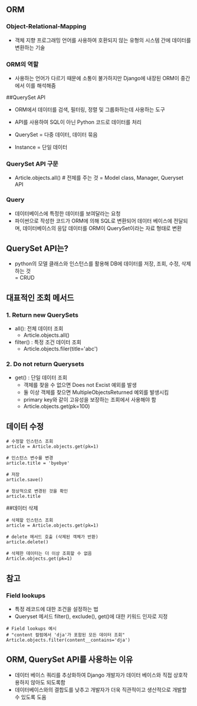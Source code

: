 ## ORM 
### Object-Relational-Mapping
- 객체 지향 프로그래밍 언어를 사용하여 호환되지 않는 유형의 시스템 간에 데이터를 변환하는 기술

### ORM의 역할
- 사용하는 언어가 다르기 때문에 소통이 불가하지만 Django에 내장된 ORM이 중간에서 이를 해석해줌


##QuerySet API
- ORM에서 데이터를 검색, 필터링, 정렬 및 그룹화하는데 사용하는 도구
- API를 사용하여 SQL이 아닌 Python 코드로 데이터를 처리  
  

- QuerySet = 다중 데이터, 데이터 묶음
- Instance = 단일 데이터

### QuerySet API 구문
- Article.objects.all() # 전체를 주는 것
    =  Model class, Manager, Queryset API
  
### Query
- 데이터베이스에 특정한 데이터를 보여달라는 요청
- 파이썬으로 작성한 코드가 ORM에 의해 SQL로 변환되어 데이터 베이스에 전달되며, 데이터베이스의 응답 데이터를 ORM이 QuerySet이라는 자료 형태로 변환

## QuerySet API는?
- python의 모델 클래스와 인스턴스를 활용해 DB에 데이터를 저장, 조회, 수정, 삭제하는 것  
= CRUD
  
## 대표적인 조회 메서드
### 1. Return new QuerySets
- all(): 전체 데이터 조회
  - Article.objects.all()
- filter() : 특정 조건 데이터 조회
    - Article.objects.filer(title='abc')

### 2. Do not return Querysets
- get() : 단일 데이터 조회
    - 객체를 찾을 수 없으면 Does not Excist 예외를 발생
    - 둘 이상 객체를 찾으면 MultipleObjectsReturned 예외를 발생시킴
    - primary key와 같이 고유성을 보장하는 조회에서 사용해야 함
    - Article.objects.get(pk=100)
    
## 데이터 수정
```
# 수정할 인스턴스 조회
article = Article.objects.get(pk=1)

# 인스턴스 변수를 변경
article.title = 'byebye'

# 저장
article.save()

# 정상적으로 변경된 것을 확인
article.title

```


##데이터 삭제
```
# 삭제할 인스턴스 조회
article = Article.objects.get(pk=1)

# delete 메서드 호출 (삭제된 객체가 반환)
article.delete()

# 삭제한 데이터는 더 이상 조회할 수 없음
Article.objects.get(pk=1)
```

## 참고
### Field lookups
- 특정 레코드에 대한 조건을 설정하는 법
- Queryset 메서드 filter(), exclude(), get()에 대한 키워드 인자로 지정
```
# Field lookups 예시
# "content 컬럼에서 'dja'가 포함된 모든 데이터 조회"
Article.objects.filter(content__contains='dja')
```

## ORM, QuerySet API를 사용하는 이유
- 데이터 베이스 쿼리를 추상화하여 Django 개발자가 데이터 베이스와 직접 상호작용하지 않아도 되도록함
- 데이터베이스와의 결합도를 낮추고 개발자가 더욱 직관적이고 생산적으로 개발할 수 있도록 도움
